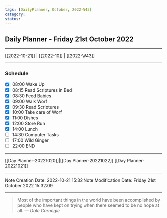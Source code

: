 ```yaml
---
tags: [DailyPlanner, October, 2022-W43]
category:
status:
---
```


## Daily Planner - Friday 21st October 2022

---
[[2022-10-21]] | [[2022-10]] | [[2022-W43]]

---
### Schedule
- [x] 08:00 Wake Up
- [x] 08:15 Read Scriptures in Bed
- [x] 08:30 Feed Babies
- [x] 09:00 Walk Worf
- [x] 09:30 Read Scriptures
- [x] 10:00 Take care of Worf
- [x] 11:00 Dishes
- [x] 12:00 Store Run
- [x] 14:00 Lunch
- [ ] 14:30 Computer Tasks
- [ ] 17:00 Wild Ginger
- [ ] 22:00 END

---
[[Day Planner-20221020]]|[[Day Planner-20221022]]
[[Day Planner-20221021]]

---

Note Creation Date: 2022-10-21 15:32
Note Modification Date: Friday 21st October 2022 15:32:09 

--- 
> Most of the important things in the world have been accomplished by people who have kept on trying when there seemed to be no hope at all.
> — <cite>Dale Carnegie</cite>